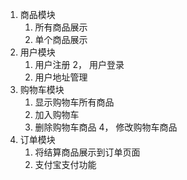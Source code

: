 1. 商品模块
    1. 所有商品展示
    2. 单个商品展示
2. 用户模块
    1. 用户注册
    2， 用户登录
    3. 用户地址管理
3. 购物车模块
    1. 显示购物车所有商品
    2. 加入购物车
    3. 删除购物车商品
    4， 修改购物车商品
4. 订单模块
    1. 将结算商品展示到订单页面
    2. 支付宝支付功能
    